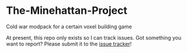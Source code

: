 # The-Minehattan-Project
Cold war modpack for a certain voxel building game

At present, this repo only exists so I can track issues. Got something you want to report? Please submit it to the [issue tracker](https://github.com/LunarLoony/The-Minehattan-Project/issues)!
